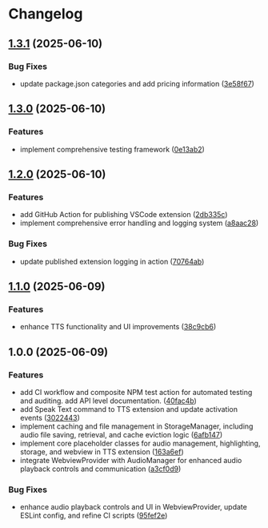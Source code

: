# Changelog

## [1.3.1](https://github.com/lekman/tts-code/compare/tts-code@v1.3.0...tts-code@v1.3.1) (2025-06-10)


### Bug Fixes

* update package.json categories and add pricing information ([3e58f67](https://github.com/lekman/tts-code/commit/3e58f678ab2c72c84dc40aebf8e92c065f508d83))

## [1.3.0](https://github.com/lekman/tts-code/compare/tts-code@v1.2.0...tts-code@v1.3.0) (2025-06-10)


### Features

* implement comprehensive testing framework ([0e13ab2](https://github.com/lekman/tts-code/commit/0e13ab22ac95531dd91aef72bdd6733b166193c8))

## [1.2.0](https://github.com/lekman/tts-code/compare/tts-code@v1.1.0...tts-code@v1.2.0) (2025-06-10)


### Features

* add GitHub Action for publishing VSCode extension ([2db335c](https://github.com/lekman/tts-code/commit/2db335cebae74b8f5027a1d6c1fed615aed80575))
* implement comprehensive error handling and logging system ([a8aac28](https://github.com/lekman/tts-code/commit/a8aac28970fd433a5e32036b2c6504897ca0e7cf))


### Bug Fixes

* update published extension logging in action ([70764ab](https://github.com/lekman/tts-code/commit/70764abc650449f224e2ce2abb1fd10eed9ca072))

## [1.1.0](https://github.com/lekman/tts-code/compare/tts-code@v1.0.0...tts-code@v1.1.0) (2025-06-09)


### Features

* enhance TTS functionality and UI improvements ([38c9cb6](https://github.com/lekman/tts-code/commit/38c9cb66d3679f4c013118b282364f4d3829c9c4))

## 1.0.0 (2025-06-09)


### Features

* add CI workflow and composite NPM test action for automated testing and auditing. add API level documentation. ([40fac4b](https://github.com/lekman/tts-code/commit/40fac4b1afe349918d1ff9b4ea4362541a58c4c0))
* add Speak Text command to TTS extension and update activation events ([3022443](https://github.com/lekman/tts-code/commit/3022443bd912ea0ab02c27e6e3c50904a05ab2a6))
* implement caching and file management in StorageManager, including audio file saving, retrieval, and cache eviction logic ([6afb147](https://github.com/lekman/tts-code/commit/6afb147b3e83235f67e8bc708176a6ce7f58ffd1))
* implement core placeholder classes for audio management, highlighting, storage, and webview in TTS extension ([163a6ef](https://github.com/lekman/tts-code/commit/163a6efacae00890ec96acc7565b605217327ecd))
* integrate WebviewProvider with AudioManager for enhanced audio playback controls and communication ([a3cf0d9](https://github.com/lekman/tts-code/commit/a3cf0d9933fc68bdbe73851a9fd63c218ba17841))


### Bug Fixes

* enhance audio playback controls and UI in WebviewProvider, update ESLint config, and refine CI scripts ([95fef2e](https://github.com/lekman/tts-code/commit/95fef2e97aa0c26ad70477d486f0da907ab78f6a))
